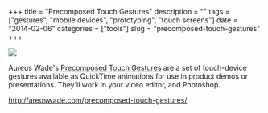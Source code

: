 +++
title = "Precomposed Touch Gestures"
description = ""
tags = ["gestures", "mobile devices", "prototyping", "touch screens"]
date = "2014-02-06"
categories = ["tools"]
slug = "precomposed-touch-gestures"
+++


<div class="tool-screenshot mb1"><a href="http://areuswade.com/precomposed-touch-gestures/"><img id="bluga-thumbnail-2873" class="bluga-thumbnail custom" src="/media/bluga/
wt52f3df1b3ff23_custom.jpg"/></a></div><p>Aureus Wade's <a href="http://areuswade.com/precomposed-touch-gestures/">Precomposed Touch Gestures</a> are a set of touch-device gestures available as QuickTime animations for use in product demos or presentations. They'll work in your video editor, and Photoshop.</p>

  
<p><a href="http://areuswade.com/precomposed-touch-gestures/">http://areuswade.com/precomposed-touch-gestures/</a></p>
      
